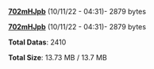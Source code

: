 [**702mHJpb**](/data/702mHJpb.txt) (10/11/22 - 04:31)- 2879 bytes

[**702mHJpb**](/data/702mHJpb.txt) (10/11/22 - 04:31)- 2879 bytes

**Total Datas**: 2410

**Total Size**: 13.73 MB / 13.7 MB